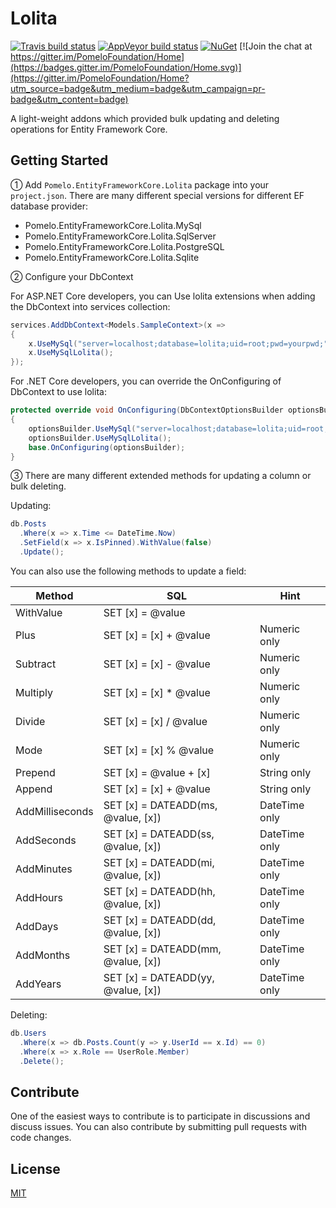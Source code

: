 # Lolita

[![Travis build status](https://img.shields.io/travis/PomeloFoundation/Lolita.svg?label=travis-ci&branch=master&style=flat-square)](https://travis-ci.org/PomeloFoundation/Lolita)
[![AppVeyor build status](https://img.shields.io/appveyor/ci/Kagamine/Lolita/master.svg?label=appveyor&style=flat-square)](https://ci.appveyor.com/project/Kagamine/lolita/branch/master) [![NuGet](https://img.shields.io/nuget/v/Pomelo.EntityFrameworkCore.Lolita.svg?style=flat-square&label=nuget)](https://www.nuget.org/packages/Pomelo.EntityFrameworkCore.Lolita/) [![Join the chat at https://gitter.im/PomeloFoundation/Home](https://badges.gitter.im/PomeloFoundation/Home.svg)](https://gitter.im/PomeloFoundation/Home?utm_source=badge&utm_medium=badge&utm_campaign=pr-badge&utm_content=badge)

A light-weight addons which provided bulk updating and deleting operations for Entity Framework Core.

## Getting Started

① Add `Pomelo.EntityFrameworkCore.Lolita` package into your `project.json`. There are many different special versions for different EF database provider:

- Pomelo.EntityFrameworkCore.Lolita.MySql
- Pomelo.EntityFrameworkCore.Lolita.SqlServer
- Pomelo.EntityFrameworkCore.Lolita.PostgreSQL
- Pomelo.EntityFrameworkCore.Lolita.Sqlite

② Configure your DbContext

For ASP.NET Core developers, you can Use lolita extensions when adding the DbContext into services collection:

```c#
services.AddDbContext<Models.SampleContext>(x =>
{
    x.UseMySql("server=localhost;database=lolita;uid=root;pwd=yourpwd;");
    x.UseMySqlLolita();
});
```

For .NET Core developers, you can override the OnConfiguring of DbContext to use lolita:

```c#
protected override void OnConfiguring(DbContextOptionsBuilder optionsBuilder)
{
    optionsBuilder.UseMySql("server=localhost;database=lolita;uid=root;pwd=yourpwd;");
    optionsBuilder.UseMySqlLolita();
    base.OnConfiguring(optionsBuilder);
}
```

③ There are many different extended methods for updating a column or bulk deleting.

Updating:

```c#
db.Posts
  .Where(x => x.Time <= DateTime.Now)
  .SetField(x => x.IsPinned).WithValue(false)
  .Update();
```

You can also use the following methods to update a field:

| Method | SQL | Hint |
|--------|-----|------|
|WithValue| SET [x] = @value |  |
|Plus| SET [x] = [x] + @value | Numeric only |
|Subtract| SET [x] = [x] - @value | Numeric only |
|Multiply| SET [x] = [x] * @value | Numeric only |
|Divide| SET [x] = [x] / @value | Numeric only |
|Mode| SET [x] = [x] % @value | Numeric only |
|Prepend| SET [x] = @value + [x] | String only |
|Append| SET [x] = [x] + @value | String only |
|AddMilliseconds| SET [x] = DATEADD(ms, @value, [x]) | DateTime only|
|AddSeconds| SET [x] = DATEADD(ss, @value, [x]) | DateTime only|
|AddMinutes| SET [x] = DATEADD(mi, @value, [x]) | DateTime only|
|AddHours| SET [x] = DATEADD(hh, @value, [x]) | DateTime only|
|AddDays| SET [x] = DATEADD(dd, @value, [x]) | DateTime only|
|AddMonths| SET [x] = DATEADD(mm, @value, [x]) | DateTime only|
|AddYears| SET [x] = DATEADD(yy, @value, [x]) | DateTime only|

Deleting:

```c#
db.Users
  .Where(x => db.Posts.Count(y => y.UserId == x.Id) == 0)
  .Where(x => x.Role == UserRole.Member)
  .Delete();
```

## Contribute

One of the easiest ways to contribute is to participate in discussions and discuss issues. You can also contribute by submitting pull requests with code changes.

## License

[MIT](https://github.com/PomeloFoundation/Lolita/blob/master/LICENSE)
